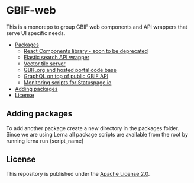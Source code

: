 # GBIF-web
This is a monorepo to group GBIF web components and API wrappers that serve UI specific needs.

<!-- TOC -->
- [Packages](#packages)
  - [React Components library - soon to be deprecated](./packages/react-components/README.md)
  - [Elastic search API wrapper](./packages/es-api/README.md)
  - [Vector tile server](./packages/es2vt/README.md)
  - [GBIF.org and hosted portal code base](./packages/gbif-org/README.md)
  - [GraphQL on top of public GBIF API](./packages/graphql/README.md)
  - [Monitoring scripts for Statuspage.io](./packages/statuspage/README.md)
- [Adding packages](#adding-packages)
- [License](#license)
  <!-- /TOC -->

## Adding packages

To add another package create a new directory in the packages folder. Since we are using Lerna all package scripts are available from the root by running lerna run {script_name}

## License

This repository is published under the [Apache License 2.0](LICENSE.md).